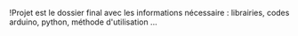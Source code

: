 !Projet est le dossier final avec les informations nécessaire :
librairies, codes arduino, python, méthode d'utilisation ...
